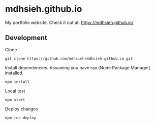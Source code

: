 # mdhsieh.github.io

My portfolio website. Check it out at: https://mdhsieh.github.io/ 


## Development
Clone

```
git clone https://github.com/mdhsieh/mdhsieh.github.io.git
```

Install dependencies. Assuming you have `npm` (Node Package Manager) installed.

```
npm install
```

Local test

```
npm start
```

Deploy changes

```
npm run deploy
```
